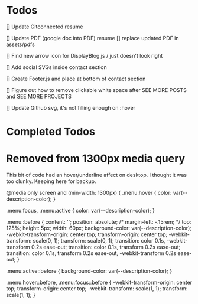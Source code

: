 
# Todos

[] Update Gitconnected resume

[] Update PDF (google doc into PDF) resume
    [] replace updated PDF in assets/pdfs
  
[] Find new arrow icon for DisplayBlog.js / just doesn't look right

[] Add social SVGs inside contact section

[] Create Footer.js and place at bottom of contact section

[] Figure out how to remove clickable white space after SEE MORE POSTS and SEE MORE PROJECTS

[] Update Github svg, it's not filling enough on :hover

# Completed Todos

# Removed from 1300px media query

This bit of code had an hover/underline affect on desktop. I thought it was too clunky. Keeping here for backup.

@media only screen and (min-width: 1300px) {
  .menu:hover {
    color: var(--description-color);
  }

  .menu:focus, .menu:active {
    color: var(--description-color);
  }
  
  .menu::before {
    content: '';
    position: absolute;
    /* margin-left: -.15rem; */
    top: 125%;
    height: 5px;
    width: 60px;
    background-color: var(--description-color);
    -webkit-transform-origin: center top;
            transform-origin: center top;
    -webkit-transform: scale(0, 1);
            transform: scale(0, 1);
    transition: color 0.1s, -webkit-transform 0.2s ease-out;
    transition: color 0.1s, transform 0.2s ease-out;
    transition: color 0.1s, transform 0.2s ease-out, -webkit-transform 0.2s ease-out;
  }
  
  .menu:active::before {
    background-color: var(--description-color);
  }
  
  .menu:hover::before,
  .menu:focus::before {
    -webkit-transform-origin: center top;
            transform-origin: center top;
    -webkit-transform: scale(1, 1);
            transform: scale(1, 1);
  }